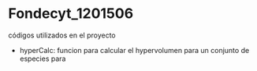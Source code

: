 # Fondecyt_1201506
códigos utilizados en el proyecto
- hyperCalc: funcion para calcular el hypervolumen para un conjunto de especies para 
